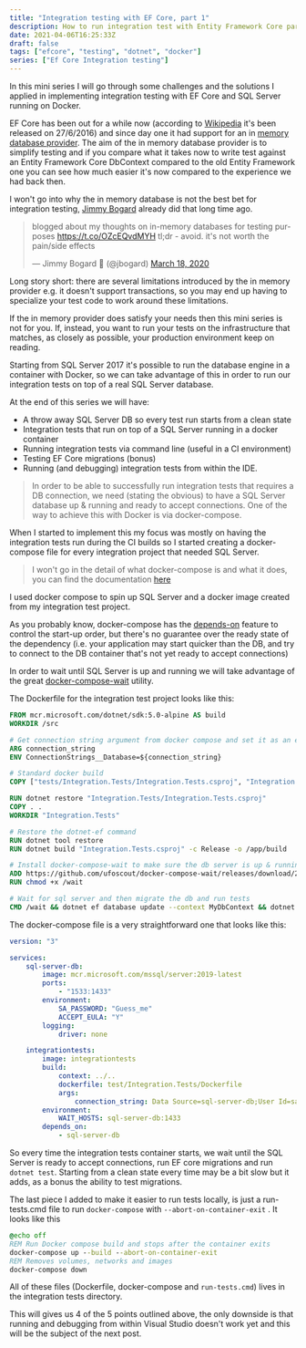 ```yaml
---
title: "Integration testing with EF Core, part 1"
description: How to run integration test with Entity Framework Core part 1, SQL docker container
date: 2021-04-06T16:25:33Z
draft: false
tags: ["efcore", "testing", "dotnet", "docker"]
series: ["Ef Core Integration testing"]
---
```


In this mini series I will go through some challenges and the solutions I applied in implementing integration testing with EF Core and SQL Server running on Docker.

EF Core has been out for a while now (according to [Wikipedia](https://en.wikipedia.org/wiki/Entity_Framework) it's been released on 27/6/2016) and since day one it had support for an in [memory database provider](https://docs.microsoft.com/en-us/ef/core/providers/in-memory/?tabs=dotnet-core-cli). The aim of the in memory database provider is to simplify testing and if you compare what it takes now to write test against an Entity Framework Core DbContext compared to the old Entity Framework one you can see how much easier it's now compared to the experience we had back then.

I won't go into why the in memory database is not the best bet for integration testing, [Jimmy Bogard](https://twitter.com/jbogard) already did that long time ago. 
<blockquote class="twitter-tweet"><p lang="en" dir="ltr">blogged about my thoughts on in-memory databases for testing purposes <a href="https://t.co/OZcEQvdMYH">https://t.co/OZcEQvdMYH</a> tl;dr - avoid. it&#39;s not worth the pain/side effects</p>&mdash; Jimmy Bogard 🍻 (@jbogard) <a href="https://twitter.com/jbogard/status/1240343707758534658?ref_src=twsrc%5Etfw">March 18, 2020</a></blockquote> <script async src="https://platform.twitter.com/widgets.js" charset="utf-8"></script>
Long story short: there are several limitations introduced by the in memory provider e.g. it doesn't support transactions, so you may end up having to specialize your test code to work around these limitations.

If the in memory provider does satisfy your needs then this mini series is not for you. If, instead, you want  to run your tests on the infrastructure that matches, as closely as possible, your production environment keep on reading.

Starting from SQL Server 2017 it's possible to run the database engine in a container with Docker, so we can take advantage of this in order to run our integration tests on top of a real SQL Server database.

At the end of this series we will have:
- A throw away SQL Server DB so every test run starts from a clean state
- Integration tests that run on top of a SQL Server running in a docker container
- Running integration tests via command line (useful in a CI environment)
- Testing EF Core migrations (bonus)
- Running (and debugging) integration tests from within the IDE.

>In order to be able to successfully run integration tests that requires a DB connection, we need (stating the obvious) to have a SQL Server database up & running and ready to accept connections. One of the way to achieve this with Docker is via docker-compose.

When I started to implement this my focus was mostly on having the integration tests run during the CI builds so I started creating a docker-compose file for every integration project that needed SQL Server.

>I won't go in the detail of what docker-compose is and what it does, you can find the documentation [here](https://docs.docker.com/compose/)

I used docker compose to spin up SQL Server and a docker image created from my integration test project.

As you probably know, docker-compose has the [depends-on](https://docs.docker.com/compose/startup-order/) feature to control the start-up order, but there's no guarantee over the ready state of the dependency (i.e. your application may start quicker than the DB, and try to connect to the DB container that's not yet ready to accept connections)

In order to wait until SQL Server is up and running we will take advantage of the great [docker-compose-wait](https://github.com/ufoscout/docker-compose-wait) utility.

The Dockerfile for the integration test project looks like this:

```Dockerfile
FROM mcr.microsoft.com/dotnet/sdk:5.0-alpine AS build
WORKDIR /src

# Get connection string argument from docker compose and set it as an environment variable
ARG connection_string
ENV ConnectionStrings__Database=${connection_string}

# Standard docker build
COPY ["tests/Integration.Tests/Integration.Tests.csproj", "Integration.Tests/"]

RUN dotnet restore "Integration.Tests/Integration.Tests.csproj"
COPY . .
WORKDIR "Integration.Tests"

# Restore the dotnet-ef command
RUN dotnet tool restore
RUN dotnet build "Integration.Tests.csproj" -c Release -o /app/build

# Install docker-compose-wait to make sure the db server is up & running before moving on
ADD https://github.com/ufoscout/docker-compose-wait/releases/download/2.5.0/wait /wait
RUN chmod +x /wait

# Wait for sql server and then migrate the db and run tests
CMD /wait && dotnet ef database update --context MyDbContext && dotnet test --no-build
```

The docker-compose file is a very straightforward one that looks like this:

```yml
version: "3"

services: 
    sql-server-db:
        image: mcr.microsoft.com/mssql/server:2019-latest
        ports:
            - "1533:1433"
        environment:
            SA_PASSWORD: "Guess_me"
            ACCEPT_EULA: "Y"
        logging:
            driver: none 

    integrationtests:
        image: integrationtests
        build: 
            context: ../..
            dockerfile: test/Integration.Tests/Dockerfile
            args: 
                connection_string: Data Source=sql-server-db;User Id=sa;Password=Guess_me
        environment:
            WAIT_HOSTS: sql-server-db:1433
        depends_on:
            - sql-server-db

```
So every time the integration tests container starts, we wait until the SQL Server is ready to accept connections, run EF core migrations and run `dotnet test`. Starting from a clean state every time may be a bit slow but it adds, as a bonus the ability to test migrations.

The last piece I added to make it easier to run tests locally, is just a run-tests.cmd file to run `docker-compose` with `--abort-on-container-exit` . It looks like this

```cmd
@echo off
REM Run Docker compose build and stops after the container exits
docker-compose up --build --abort-on-container-exit
REM Removes volumes, networks and images
docker-compose down
```

All of these files (Dockerfile, docker-compose and `run-tests.cmd`) lives in the integration tests directory.

This will gives us 4 of the 5 points outlined above, the only downside is that running and debugging from within Visual Studio doesn't work yet and this will be the subject of the next post.